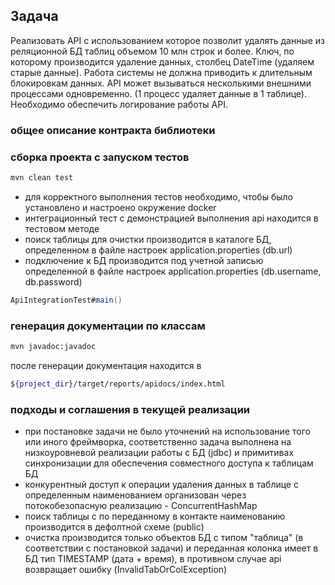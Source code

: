## Задача 
Реализовать API с использованием которое позволит удалять данные из реляционной БД  таблиц объемом 10 млн строк и более. Ключ, по которому производится удаление данных, столбец DateTime (удаляем старые данные). Работа системы не должна приводить к длительным блокировкам данных. АPI может вызываться несколькими внешними процессами одновременно. (1 процесс удаляет данные в 1 таблице). Необходимо обеспечить логирование работы API.

### общее описание контракта библиотеки
### сборка проекта с запуском тестов
```sh
mvn clean test
```
- для корректного выполнения тестов необходимо, чтобы было установлено и настроено окружение docker
- интеграционный тест с демонстрацией выполнения api находится в тестовом методе
- поиск таблицы для очистки производится в каталоге БД, определенном в файле настроек application.properties (db.url)
- подключение к БД производится под учетной записью определенной в файле настроек application.properties (db.username, db.password)
```java
ApiIntegrationTest#main()
```
### генерация документации по классам 
```sh
mvn javadoc:javadoc
```
после генерации документация находится в 
```sh
${project_dir}/target/reports/apidocs/index.html
```
### подходы и соглашения в текущей реализации
- при постановке задачи не было уточнений на использование того или иного фреймворка, соответственно задача выполнена на низкоуровневой реализации работы с БД (jdbc) и примитивах синхронизации для обеспечения совместного доступа к таблицам БД
- конкурентный доступ к операции удаления данных в таблице с определенным наименованием организован через потокобезопасную реализацию - ConcurrentHashMap
- поиск таблицы с по переданному в контакте наименованию производится в дефолтной схеме (public)
- очистка производится только объектов БД с типом "таблица" (в соответствии с постановкой задачи) и переданная колонка имеет в БД тип TIMESTAMP (дата + время), в противном случае api возвращает ошибку (InvalidTabOrColException)

